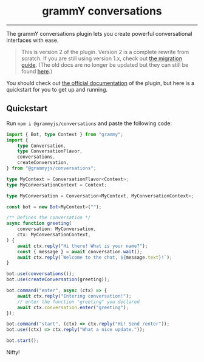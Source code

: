 # <h1 align="center">grammY conversations</h1>

---

The grammY conversations plugin lets you create powerful conversational interfaces with ease.

> This is version 2 of the plugin.
> Version 2 is a complete rewrite from scratch.
> If you are still using version 1.x, check out [the migration guide](https://grammy.dev/plugins/conversations#migrating-from-1-x-to-2-x).
> (The old docs are no longer be updated but they can still be found [here](https://6797de6b803511577fcb38ad--grammy.netlify.app/plugins/conversations).)

You should check out [the official documentation](https://grammy.dev/plugins/conversations) of the plugin, but here is a quickstart for you to get up and running.

## Quickstart

Run `npm i @grammyjs/conversations` and paste the following code:

```ts
import { Bot, type Context } from "grammy";
import {
    type Conversation,
    type ConversationFlavor,
    conversations,
    createConversation,
} from "@grammyjs/conversations";

type MyContext = ConversationFlavor<Context>;
type MyConversationContext = Context;

type MyConversation = Conversation<MyContext, MyConversationContext>;

const bot = new Bot<MyContext>("");

/** Defines the conversation */
async function greeting(
    conversation: MyConversation,
    ctx: MyConversationContext,
) {
    await ctx.reply("Hi there! What is your name?");
    const { message } = await conversation.wait();
    await ctx.reply(`Welcome to the chat, ${message.text}!`);
}

bot.use(conversations());
bot.use(createConversation(greeting));

bot.command("enter", async (ctx) => {
    await ctx.reply("Entering conversation!");
    // enter the function "greeting" you declared
    await ctx.conversation.enter("greeting");
});

bot.command("start", (ctx) => ctx.reply("Hi! Send /enter"));
bot.use((ctx) => ctx.reply("What a nice update."));

bot.start();
```

Nifty!
